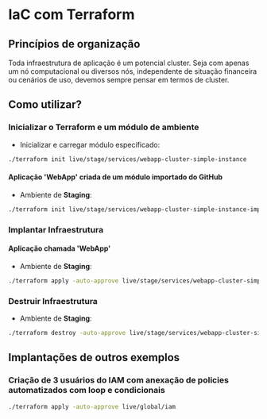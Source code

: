 # IaC com Terraform

## Princípios de organização

Toda infraestrutura de aplicação é um potencial cluster. Seja com apenas um nó
computacional ou diversos nós, independente de situação financeira ou
cenários de uso, devemos sempre pensar em termos de cluster. 

## Como utilizar?

### Inicializar o Terraform e um módulo de ambiente

* Inicializar e carregar módulo específicado:

```sh
./terraform init live/stage/services/webapp-cluster-simple-instance
```

#### Aplicação 'WebApp' criada de um módulo importado do GitHub

* Ambiente de **Staging**:

```sh
./terraform init live/stage/services/webapp-cluster-simple-instance-imported-gh
```

### Implantar Infraestrutura

#### Aplicação chamada 'WebApp'

* Ambiente de **Staging**:

```sh
./terraform apply -auto-approve live/stage/services/webapp-cluster-simple-instance
```

### Destruir Infraestrutura

* Ambiente de **Staging**:

```sh
./terraform destroy -auto-approve live/stage/services/webapp-cluster-simple-instance
```

## Implantações de outros exemplos

### Criação de 3 usuários do IAM com anexação de policies automatizados com loop e condicionais

```sh
./terraform apply -auto-approve live/global/iam
```